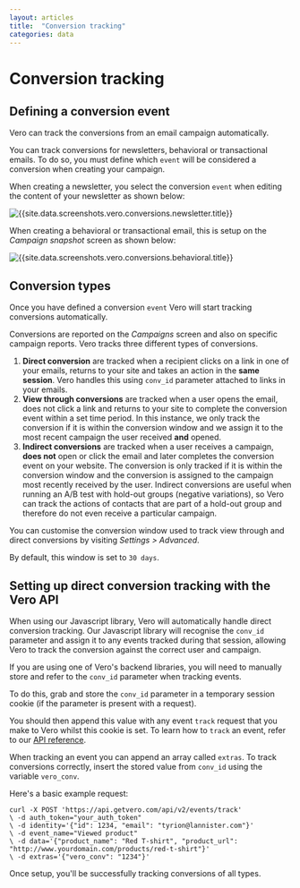 ```yaml
---
layout: articles
title:  "Conversion tracking"
categories: data
---
```


# Conversion tracking

## Defining a conversion event

Vero can track the conversions from an email campaign automatically.

You can track conversions for newsletters, behavioral or transactional emails. To do so, you must define which `event` will be considered a conversion when creating your campaign.

When creating a newsletter, you select the conversion `event` when editing the content of your newsletter as shown below:

![{{site.data.screenshots.vero.conversions.newsletter.title}}]({{site.data.screenshots.vero.conversions.newsletter.image}})

When creating a behavioral or transactional email, this is setup on the *Campaign snapshot* screen as shown below:

![{{site.data.screenshots.vero.conversions.behavioral.title}}]({{site.data.screenshots.vero.conversions.behavioral.image}})


## Conversion types

Once you have defined a conversion `event` Vero will start tracking conversions automatically.

Conversions are reported on the *Campaigns* screen and also on specific campaign reports. Vero tracks three different types of conversions.

1. **Direct conversion** are tracked when a recipient clicks on a link in one of your emails, returns to your site and takes an action in the **same session**. Vero handles this using `conv_id` parameter attached to links in your emails.
2. **View through conversions** are tracked when a user opens the email, does not click a link and returns to your site to complete the conversion event within a set time period. In this instance, we only track the conversion if it is within the conversion window and we assign it to the most recent campaign the user received **and** opened.
3. **Indirect conversions** are tracked when a user receives a campaign, **does not** open or click the email and later completes the conversion event on your website. The conversion is only tracked if it is within the conversion window and the conversion is assigned to the campaign most recently received by the user. Indirect conversions are useful when running an A/B test with hold-out groups (negative variations), so Vero can track the actions of contacts that are part of a hold-out group and therefore do not even receive a particular campaign.

You can customise the conversion window used to track view through and direct conversions by visiting *Settings > Advanced*.

By default, this window is set to `30 days`.

## Setting up direct conversion tracking with the Vero API

When using our Javascript library, Vero will automatically handle direct conversion tracking. Our Javascript library will recognise the `conv_id` parameter and assign it to any events tracked during that session, allowing Vero to track the conversion against the correct user and campaign.

If you are using one of Vero's backend libraries, you will need to manually store and refer to the `conv_id` parameter when tracking events.

To do this, grab and store the `conv_id` parameter in a temporary session cookie (if the parameter is present with a request).

You should then append this value with any event `track` request that you make to Vero whilst this cookie is set. To learn how to `track` an event, refer to our [API reference]({{site.data.links.vero_api}}).

When tracking an event you can append an array called `extras`. To track conversions correctly, insert the stored value from `conv_id` using the variable `vero_conv`.

Here's a basic example request:

    curl -X POST 'https://api.getvero.com/api/v2/events/track'
    \ -d auth_token="your_auth_token"
    \ -d identity='{"id": 1234, "email": "tyrion@lannister.com"}'
    \ -d event_name="Viewed product"
    \ -d data='{"product_name": "Red T-shirt", "product_url": "http://www.yourdomain.com/products/red-t-shirt"}'
    \ -d extras='{"vero_conv": "1234"}'

Once setup, you'll be successfully tracking conversions of all types.
